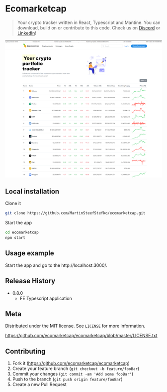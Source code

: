 # Ecomarketcap

> Your crypto tracker written in React, Typescript and Mantine. You can download, build on or contribute to this code. Check us on <a href="https://discord.gg/5szWbtRk" target="_blank">Discord</a> or <a href="" target="https://www.linkedin.com/company/ecomarketcap_blank">LinkedIn</a>!

![Ecomarketcap](/public/web1.png)

## Local installation

Clone it

```sh
git clone https://github.com/MartinSteefStefko/ecomarketcap.git
```

Start the app

```sh
cd ecomarketcap
npm start
```

## Usage example

Start the app and go to the http://localhost:3000/.

## Release History

- 0.8.0
  - FE Typescript application

## Meta

Distributed under the MIT license. See `LICENSE` for more information.

<https://github.com/ecomarketcap/ecomarketcap/blob/master/LICENSE.txt>

## Contributing

1. Fork it (<https://github.com/ecomarketcap/ecomarketcap>)
2. Create your feature branch (`git checkout -b feature/fooBar`)
3. Commit your changes (`git commit -am 'Add some fooBar'`)
4. Push to the branch (`git push origin feature/fooBar`)
5. Create a new Pull Request
